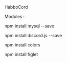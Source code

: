HabboCord

Modules :

npm install mysql --save

npm install discord.js --save

npm install colors 

npm install figlet
